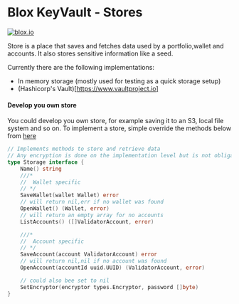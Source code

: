 # Blox KeyVault - Stores


[![blox.io](https://s3.us-east-2.amazonaws.com/app-files.blox.io/static/media/powered_by.png)](https://blox.io)

Store is a place that saves and fetches data used by a portfolio,wallet and accounts. 
It also stores sensitive information like a seed.

Currently there are the following implementations:
- In memory storage (mostly used for testing as a quick storage setup)
- (Hashicorp's Vault)[https://www.vaultproject.io]


#### Develop you own store
You could develop you own store, for example saving it to an S3, local file system and so on.
To implement a store, simple override the methods below from [here](https://github.com/bloxapp/eth-key-manager/blob/master/core/storage.go)
```go
// Implements methods to store and retrieve data
// Any encryption is done on the implementation level but is not obligatory
type Storage interface {
	Name() string
	///*
	//	Wallet specific
	// */
	SaveWallet(wallet Wallet) error
	// will return nil,err if no wallet was found
	OpenWallet() (Wallet, error)
	// will return an empty array for no accounts
	ListAccounts() ([]ValidatorAccount, error)

	///*
	//	Account specific
	// */
	SaveAccount(account ValidatorAccount) error
	// will return nil,nil if no account was found
	OpenAccount(accountId uuid.UUID) (ValidatorAccount, error)

	// could also bee set to nil
	SetEncryptor(encryptor types.Encryptor, password []byte)
}

```
